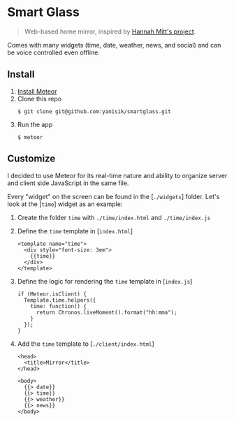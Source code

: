 # Smart Glass

> Web-based home mirror, inspired by [Hannah Mitt's project](https://github.com/HannahMitt/HomeMirror).

Comes with many widgets (time, date, weather, news, and social) and can be voice controlled even offline.

## Install

1. [Install Meteor](https://www.meteor.com/install)
2. Clone this repo
    ```
    $ git clone git@github.com:yanisik/smartglass.git
    ```
3. Run the app
    ```
    $ meteor
    ```


## Customize

I decided to use Meteor for its real-time nature and ability to organize server and client side JavaScript in the same file.

Every "widget" on the screen can be found in the [`./widgets`] folder. Let's look at the [`time`] widget as an example:

1. Create the folder `time` with `./time/index.html` and `./time/index.js`

2. Define the `time` template in [`index.html`]

    ```
    <template name="time">
      <div style="font-size: 3em">
        {{time}}
      </div>
    </template>
    ```

3. Define the logic for rendering the `time` template in [`index.js`]

    ```
    if (Meteor.isClient) {
      Template.time.helpers({
        time: function() {
          return Chronos.liveMoment().format("hh:mma");
        }
      });
    }
    ```

4. Add the `time` template to [`./client/index.html`]

    ```
    <head>
      <title>Mirror</title>
    </head>

    <body>
      {{> date}}
      {{> time}}
      {{> weather}}
      {{> news}}
    </body>
    ```
    
